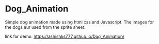 # Dog_Animation
Simple dog animation made using html css and Javascript. The images for the dogs aur used from the sprite sheet.

link for demo: https://ashishks777.github.io/Dog_Animation/
